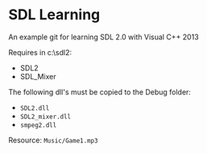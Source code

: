 # SDL Learning

An example git for learning SDL 2.0 with Visual C++ 2013

Requires in c:\sdl2: 
- SDL2
- SDL_Mixer

The following dll's must be copied to the Debug folder:
- `SDL2.dll`
- `SDL2_mixer.dll`
- `smpeg2.dll`

Resource: `Music/Game1.mp3`